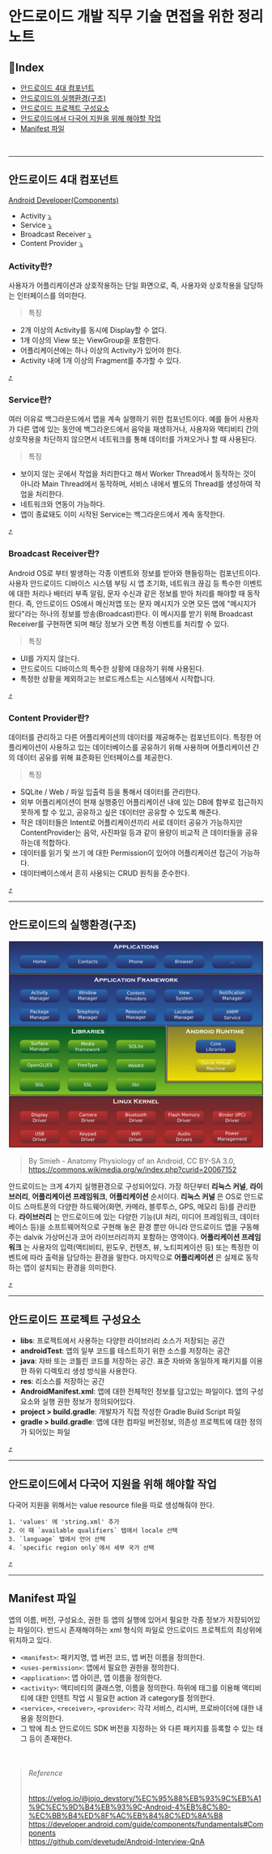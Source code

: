 # 안드로이드 개발 직무 기술 면접을 위한 정리 노트

## :notebook_with_decorative_cover:Index

- [안드로이드 4대 컴포넌트](#안드로이드-4대-컴포넌트)  
- [안드로이드의 실행환경(구조)](#안드로이드의-실행환경구조)  
- [안드로이드 프로젝트 구성요소](#안드로이드-프로젝트-구성요소)  
- [안드로이드에서 다국어 지원을 위해 해야할 작업](#안드로이드에서-다국어-지원을-위해-해야할-작업)  
- [Manifest 파일](#manifest-파일)

<br>

---

## 안드로이드 4대 컴포넌트

[Android Developer(Components)](https://developer.android.com/guide/components/fundamentals#Components)

- Activity [:arrow_heading_down:](#activity란)
- Service [:arrow_heading_down:](#service란)
- Broadcast Receiver [:arrow_heading_down:](#broadcast-receiver란)
- Content Provider [:arrow_heading_down:](#content-provider란)

### Activity란?

사용자가 어플리케이션과 상호작용하는 단일 화면으로, 즉, 사용자와 상호작용을 담당하는 인터페이스를 의미한다.

> 특징

- 2개 이상의 Activity를 동시에 Display할 수 없다.
- 1개 이상의 View 또는 ViewGroup을 포함한다.
- 어플리케이션에는 하나 이상의 Activity가 있어야 한다.
- Activity 내에 1개 이상의 Fragment를 추가할 수 있다.

[:arrow_heading_up:](#안드로이드-4대-컴포넌트)

### Service란?

여러 이유로 백그라운드에서 앱을 계속 실행하기 위한 컴포넌트이다.
예를 들어 사용자가 다른 앱에 있는 동안에 백그라운드에서 음악을 재생하거나, 사용자와 액티비티 간의 상호작용을 차단하지 않으면서 네트워크를 통해 데이터를 가져오거나 할 때 사용된다.

> 특징

- 보이지 않는 곳에서 작업을 처리한다고 해서 Worker Thread에서 동작하는 것이 아니라 Main Thread에서 동작하며,
서비스 내에서 별도의 Thread를 생성하여 작업을 처리한다.
- 네트워크와 연동이 가능하다.
- 앱이 종료돼도 이미 시작된 Service는 백그라운드에서 계속 동작한다.

[:arrow_heading_up:](#안드로이드-4대-컴포넌트)

### Broadcast Receiver란?

Android OS로 부터 발생하는 각종 이벤트와 정보를 받아와 핸들링하는 컴포넌트이다.
사용자 안드로이드 디바이스 시스템 부팅 시 앱 초기화, 네트워크 끊김 등 특수한 이벤트에 대한 처리나 배터리 부족 알림, 문자 수신과 같은 정보를 받아 처리를 해야할 때 동작한다.
즉, 안드로이드 OS에서 메신저앱 또는 문자 메시지가 오면 모든 앱에 "메시지가 왔다"라는 하나의 정보를 방송(Broadcast)한다.
이 메시지를 받기 위해 Broadcast Receiver를 구현하면 되며 해당 정보가 오면 특정 이벤트를 처리할 수 있다.

> 특징

- UI를 가지지 않는다.
- 안드로이드 디바이스의 특수한 상황에 대응하기 위해 사용된다.
- 특정한 상황을 제외하고는 브로드캐스트는 시스템에서 시작합니다.

[:arrow_heading_up:](#안드로이드-4대-컴포넌트)

### Content Provider란?

데이터를 관리하고 다른 어플리케이션의 데이터를 제공해주는 컴포넌트이다.
특정한 어플리케이션이 사용하고 있는 데이터베이스를 공유하기 위해 사용하며 어플리케이션 간의 데이터 공유를 위해 표준화된 인터페이스를 제공한다.

> 특징

- SQLite / Web / 파일 입출력 등을 통해서 데이터를 관리한다.
- 외부 어플리케이션이 현재 실행중인 어플리케이션 내에 있는 DB에 함부로 접근하지 못하게 할 수 있고, 공유하고 싶은 데이터만 공유할 수 있도록 해준다.
- 작은 데이터들은 Intent로 어플리케이션끼리 서로 데이터 공유가 가능하지만 ContentProvider는 음악, 사진파일 등과 같이 용량이 비교적 큰 데이터들을 공유하는데 적합하다.
- 데이터를 읽기 및 쓰기 에 대한 Permission이 있어야 어플리케이션 접근이 가능하다.
- 데이터베이스에서 흔히 사용되는 CRUD 원칙을 준수한다.

[:arrow_heading_up:](#안드로이드-4대-컴포넌트)

---

## 안드로이드의 실행환경(구조)

![android_system_architecture](/images/android_system_architecture.png)
> By Smieh - Anatomy Physiology of an Android, CC BY-SA 3.0, https://commons.wikimedia.org/w/index.php?curid=20067152

안드로이드는 크게 4가지 실행환경으로 구성되어있다. 가장 하단부터 **리눅스 커널**, **라이브러리**, **어플리케이션 프레임워크**, **어플리케이션** 순서이다. **리눅스 커널** 은 OS로 안드로이드 스마트폰의 다양한 하드웨어(화면, 카메라, 블루투스, GPS, 메모리 등)를 관리한다. **라이브러리** 는 안드로이드에 있는 다양한 기능(UI 처리, 미디어 프레임워크, 데이터베이스 등)을 소프트웨어적으로 구현해 놓은 환경 뿐만 아니라 안드로이드 앱을 구동해주는 dalvik 가상머신과 코어 라이브러리까지 포함하는 영역이다. **어플리케이션 프레임워크** 는 사용자의 입력(액티비티, 윈도우, 컨텐츠, 뷰, 노티피케이션 등) 또는 특정한 이벤트에 따라 출력을 담당하는 환경을 말한다. 마지막으로 **어플리케이션** 은 실제로 동작하는 앱이 설치되는 환경을 의미한다.

[:arrow_heading_up:](#notebook_with_decorative_coverindex)

---

## 안드로이드 프로젝트 구성요소

- **libs**: 프로젝트에서 사용하는 다양한 라이브러리 소스가 저장되는 공간  
- **androidTest**: 앱의 일부 코드를 테스트하기 위한 소스를 저장하는 공간  
- **java**: 자바 또는 코틀린 코드를 저장하는 공간. 표준 자바와 동일하게 패키지를 이용한 하위 디렉토리 생성 방식을 사용한다.  
- **res**: 리소스를 저장하는 공간  
- **AndroidManifest.xml**: 앱에 대한 전체적인 정보를 담고있는 파일이다. 앱의 구성요소와 실행 권한 정보가 정의되어있다.  
- **project > build.gradle**: 개발자가 직접 작성한 Gradle Build Script 파일  
- **gradle > build.gradle**: 앱에 대한 컴파일 버전정보, 의존성 프로젝트에 대한 정의가 되어있는 파일

[:arrow_heading_up:](#notebook_with_decorative_coverindex)

---

## 안드로이드에서 다국어 지원을 위해 해야할 작업

다국어 지원을 위해서는 value resource file을 따로 생성해줘야 한다.

```
1. 'values' 에 'string.xml' 추가
2. 이 때 `available qualifiers` 탭에서 locale 선택
3. `language` 탭에서 언어 선택
4. `specific region only`에서 세부 국가 선택
```

[:arrow_heading_up:](#notebook_with_decorative_coverindex)

---

## Manifest 파일

앱의 이름, 버전, 구성요소, 권한 등 앱의 실행에 있어서 필요한 각종 정보가 저장되어있는 파일이다.
반드시 존재해야하는 xml 형식의 파일로 안드로이드 프로젝트의 최상위에 위치하고 있다.

- `<manifest>`: 패키지명, 앱 버전 코드, 앱 버전 이름을 정의한다.  
- `<uses-permission>`: 앱에서 필요한 권한을 정의한다.  
- `<application>`: 앱 아이콘, 앱 이름을 정의한다.  
- `<activity>`: 액티비티의 클래스명, 이름을 정의한다. 하위에 <intent-filter> 태그를 이용해 액티비티에 대한 인텐트 작업 시 필요한 action 과 category를 정의한다.  
- `<service>`, `<receiver>`, `<provider>`: 각각 서비스, 리시버, 프로바이더에 대한 내용을 정의한다.  
- 그 밖에 최소 안드로이드 SDK 버전을 지정하는 <uses-sdk>와 다른 패키지를 등록할 수 있는 <uses-library> 태그 등이 존재한다.

<br>

> ###### Reference
> https://velog.io/@jojo_devstory/%EC%95%88%EB%93%9C%EB%A1%9C%EC%9D%B4%EB%93%9C-Android-4%EB%8C%80-%EC%BB%B4%ED%8F%AC%EB%84%8C%ED%8A%B8  
> https://developer.android.com/guide/components/fundamentals#Components  
> https://github.com/devetude/Android-Interview-QnA  
